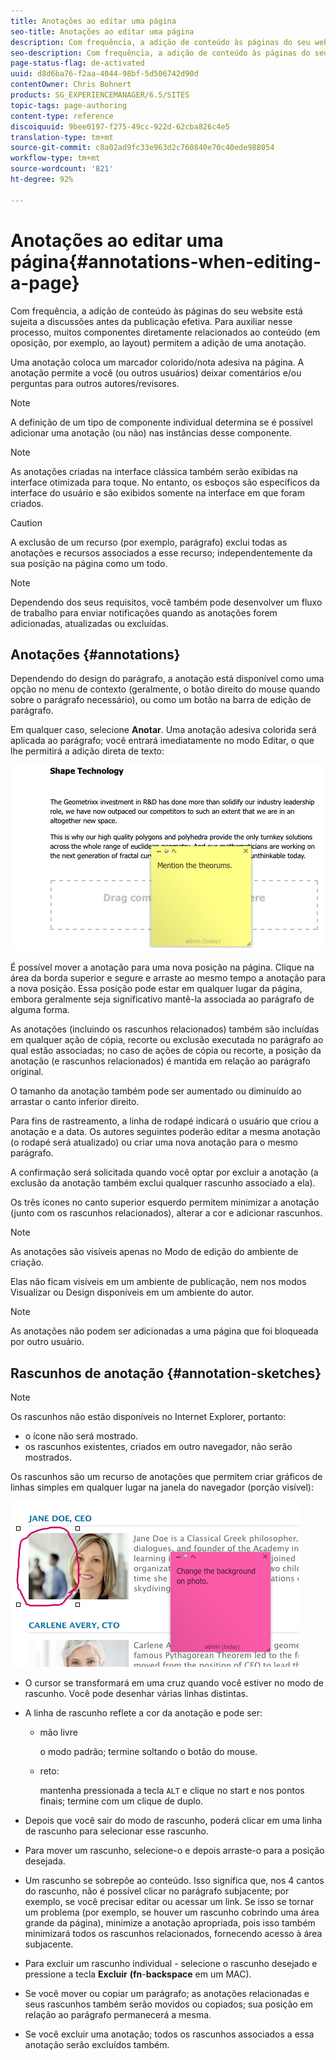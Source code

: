 ```yaml
---
title: Anotações ao editar uma página
seo-title: Anotações ao editar uma página
description: Com frequência, a adição de conteúdo às páginas do seu website está sujeita a discussões antes da publicação efetiva. Para ajudar, muitos componentes relacionados diretamente ao conteúdo permitem adicionar uma anotação.
seo-description: Com frequência, a adição de conteúdo às páginas do seu website está sujeita a discussões antes da publicação efetiva. Para ajudar, muitos componentes relacionados diretamente ao conteúdo permitem adicionar uma anotação.
page-status-flag: de-activated
uuid: d8d6ba76-f2aa-4044-98bf-5d506742d90d
contentOwner: Chris Bohnert
products: SG_EXPERIENCEMANAGER/6.5/SITES
topic-tags: page-authoring
content-type: reference
discoiquuid: 9bee0197-f275-49cc-922d-62cba826c4e5
translation-type: tm+mt
source-git-commit: c8a02ad9fc33e963d2c760840e70c40ede988054
workflow-type: tm+mt
source-wordcount: '821'
ht-degree: 92%

---
```



# Anotações ao editar uma página{#annotations-when-editing-a-page}

Com frequência, a adição de conteúdo às páginas do seu website está sujeita a discussões antes da publicação efetiva. Para auxiliar nesse processo, muitos componentes diretamente relacionados ao conteúdo (em oposição, por exemplo, ao layout) permitem a adição de uma anotação.

Uma anotação coloca um marcador colorido/nota adesiva na página. A anotação permite a você (ou outros usuários) deixar comentários e/ou perguntas para outros autores/revisores.

>[!NOTE]
>
>A definição de um tipo de componente individual determina se é possível adicionar uma anotação (ou não) nas instâncias desse componente.

>[!NOTE]
>
>As anotações criadas na interface clássica também serão exibidas na interface otimizada para toque. No entanto, os esboços são específicos da interface do usuário e são exibidos somente na interface em que foram criados.

>[!CAUTION]
>
>A exclusão de um recurso (por exemplo, parágrafo) exclui todas as anotações e recursos associados a esse recurso; independentemente da sua posição na página como um todo.

>[!NOTE]
>
>Dependendo dos seus requisitos, você também pode desenvolver um fluxo de trabalho para enviar notificações quando as anotações forem adicionadas, atualizadas ou excluídas.

## Anotações {#annotations}

Dependendo do design do parágrafo, a anotação está disponível como uma opção no menu de contexto (geralmente, o botão direito do mouse quando sobre o parágrafo necessário), ou como um botão na barra de edição de parágrafo.

Em qualquer caso, selecione **Anotar**. Uma anotação adesiva colorida será aplicada ao parágrafo; você entrará imediatamente no modo Editar, o que lhe permitirá a adição direta de texto:

![chlimage_1-137](assets/chlimage_1-137.png)

É possível mover a anotação para uma nova posição na página. Clique na área da borda superior e segure e arraste ao mesmo tempo a anotação para a nova posição. Essa posição pode estar em qualquer lugar da página, embora geralmente seja significativo mantê-la associada ao parágrafo de alguma forma.

As anotações (incluindo os rascunhos relacionados) também são incluídas em qualquer ação de cópia, recorte ou exclusão executada no parágrafo ao qual estão associadas; no caso de ações de cópia ou recorte, a posição da anotação (e rascunhos relacionados) é mantida em relação ao parágrafo original.

O tamanho da anotação também pode ser aumentado ou diminuído ao arrastar o canto inferior direito.

Para fins de rastreamento, a linha de rodapé indicará o usuário que criou a anotação e a data. Os autores seguintes poderão editar a mesma anotação (o rodapé será atualizado) ou criar uma nova anotação para o mesmo parágrafo.

A confirmação será solicitada quando você optar por excluir a anotação (a exclusão da anotação também exclui qualquer rascunho associado a ela).

Os três ícones no canto superior esquerdo permitem minimizar a anotação (junto com os rascunhos relacionados), alterar a cor e adicionar rascunhos.

>[!NOTE]
>
>As anotações são visíveis apenas no Modo de edição do ambiente de criação.
>
>Elas não ficam visíveis em um ambiente de publicação, nem nos modos Visualizar ou Design disponíveis em um ambiente do autor.

>[!NOTE]
>
>As anotações não podem ser adicionadas a uma página que foi bloqueada por outro usuário.

## Rascunhos de anotação {#annotation-sketches}

>[!NOTE]
>
>Os rascunhos não estão disponíveis no Internet Explorer, portanto:
>
>* o ícone não será mostrado.
>* os rascunhos existentes, criados em outro navegador, não serão mostrados.

>



Os rascunhos são um recurso de anotações que permitem criar gráficos de linhas simples em qualquer lugar na janela do navegador (porção visível):

![chlimage_1-138](assets/chlimage_1-138.png)

* O cursor se transformará em uma cruz quando você estiver no modo de rascunho. Você pode desenhar várias linhas distintas.
* A linha de rascunho reflete a cor da anotação e pode ser:

   * mão livre

      o modo padrão; termine soltando o botão do mouse.

   * reto:

      mantenha pressionada a tecla `ALT` e clique no start e nos pontos finais; termine com um clique de duplo.

* Depois que você sair do modo de rascunho, poderá clicar em uma linha de rascunho para selecionar esse rascunho.
* Para mover um rascunho, selecione-o e depois arraste-o para a posição desejada.
* Um rascunho se sobrepõe ao conteúdo. Isso significa que, nos 4 cantos do rascunho, não é possível clicar no parágrafo subjacente; por exemplo, se você precisar editar ou acessar um link. Se isso se tornar um problema (por exemplo, se houver um rascunho cobrindo uma área grande da página), minimize a anotação apropriada, pois isso também minimizará todos os rascunhos relacionados, fornecendo acesso à área subjacente.
* Para excluir um rascunho individual - selecione o rascunho desejado e pressione a tecla **Excluir** **(fn**-**backspace** em um MAC).

* Se você mover ou copiar um parágrafo; as anotações relacionadas e seus rascunhos também serão movidos ou copiados; sua posição em relação ao parágrafo permanecerá a mesma.
* Se você excluir uma anotação; todos os rascunhos associados a essa anotação serão excluídos também.

